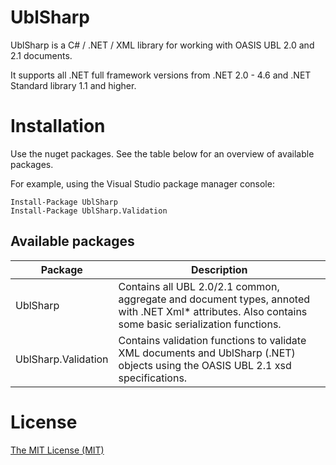 # UblSharp

UblSharp is a C# / .NET / XML library for working with OASIS UBL 2.0 and 2.1 documents.

It supports all .NET full framework versions from .NET 2.0 - 4.6 and .NET Standard library 1.1 and higher. 

# Installation

Use the nuget packages. See the table below for an overview of available packages.

For example, using the Visual Studio package manager console:

    Install-Package UblSharp
    Install-Package UblSharp.Validation

## Available packages

| Package               | Description 
| --------------------- | ----------- 
| UblSharp              | Contains all UBL 2.0/2.1 common, aggregate and document types, annoted with .NET Xml* attributes. Also contains some basic serialization functions. 
| UblSharp.Validation   | Contains validation functions to validate XML documents and UblSharp (.NET) objects using the OASIS UBL 2.1 xsd specifications. 


# License

[The MIT License (MIT)](LICENSE)
